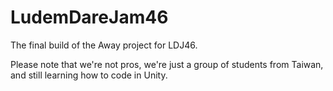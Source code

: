 # LudemDareJam46

The final build of the Away project for LDJ46.

Please note that we're not pros, we're just a group of students from Taiwan, and still learning how to code in Unity.

